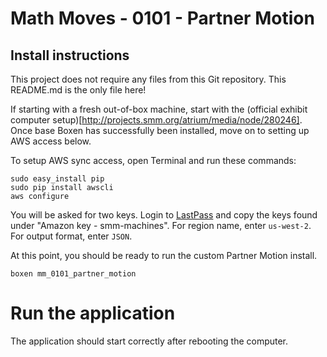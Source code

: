 # Math Moves - 0101 - Partner Motion

## Install instructions

This project does not require any files from this Git repository. This README.md is the only file here!


If starting with a fresh out-of-box machine, start with the (official exhibit computer setup)[http://projects.smm.org/atrium/media/node/280246].  Once base Boxen has successfully been installed, move on to setting up AWS access below.

To setup AWS sync access, open Terminal and run these commands:

    sudo easy_install pip
    sudo pip install awscli
    aws configure
    
You will be asked for two keys. Login to [LastPass](https://lastpass.com/) and copy the keys found under "Amazon key - smm-machines". 
For region name, enter ```us-west-2```.
For output format, enter ```JSON```.


At this point, you should be ready to run the custom Partner Motion install.

    boxen mm_0101_partner_motion
    


# Run the application
The application should start correctly after rebooting the computer.
